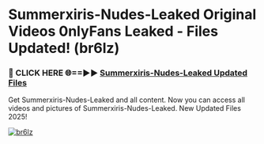 # Summerxiris-Nudes-Leaked Original Videos 0nlyFans Leaked - Files Updated! (br6lz)

<h3>🔴 CLICK HERE 🌐==►► <a href="https://tinyurl.com/4mcuefdz" rel="nofollow">Summerxiris-Nudes-Leaked Updated Files</a></h3>

Get Summerxiris-Nudes-Leaked and all content. Now you can access all videos and pictures of Summerxiris-Nudes-Leaked. New Updated Files 2025!

[![br6lz](https://i.imgur.com/StAQSOY.gif)](https://tinyurl.com/4mcuefdz)
